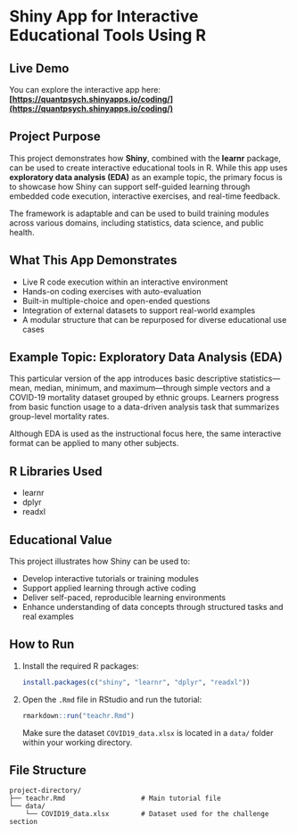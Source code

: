 # Shiny App for Interactive Educational Tools Using R

## Live Demo

You can explore the interactive app here:  
**[https://quantpsych.shinyapps.io/coding/](https://quantpsych.shinyapps.io/coding/)**



## Project Purpose

This project demonstrates how **Shiny**, combined with the **learnr** package, can be used to create interactive educational tools in R. While this app uses **exploratory data analysis (EDA)** as an example topic, the primary focus is to showcase how Shiny can support self-guided learning through embedded code execution, interactive exercises, and real-time feedback.

The framework is adaptable and can be used to build training modules across various domains, including statistics, data science, and public health.



## What This App Demonstrates

- Live R code execution within an interactive environment  
- Hands-on coding exercises with auto-evaluation  
- Built-in multiple-choice and open-ended questions  
- Integration of external datasets to support real-world examples  
- A modular structure that can be repurposed for diverse educational use cases



## Example Topic: Exploratory Data Analysis (EDA)

This particular version of the app introduces basic descriptive statistics—mean, median, minimum, and maximum—through simple vectors and a COVID-19 mortality dataset grouped by ethnic groups. Learners progress from basic function usage to a data-driven analysis task that summarizes group-level mortality rates.

Although EDA is used as the instructional focus here, the same interactive format can be applied to many other subjects.



## R Libraries Used
  
- learnr  
- dplyr  
- readxl



## Educational Value

This project illustrates how Shiny can be used to:

- Develop interactive tutorials or training modules  
- Support applied learning through active coding  
- Deliver self-paced, reproducible learning environments  
- Enhance understanding of data concepts through structured tasks and real examples



## How to Run

1. Install the required R packages:

    ```r
    install.packages(c("shiny", "learnr", "dplyr", "readxl"))
    ```

2. Open the `.Rmd` file in RStudio and run the tutorial:

    ```r
    rmarkdown::run("teachr.Rmd")
    ```

    Make sure the dataset `COVID19_data.xlsx` is located in a `data/` folder within your working directory.



## File Structure

```text
project-directory/
├── teachr.Rmd                   # Main tutorial file
└── data/
    └── COVID19_data.xlsx        # Dataset used for the challenge section

